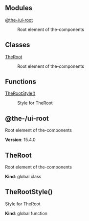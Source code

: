 <!--- Code generated by @the-/script-doc. DO NOT EDIT. -->

## Modules

<dl>
<dt><a href="#module_@the-/ui-root">@the-/ui-root</a></dt>
<dd><p>Root element of the-components</p>
</dd>
</dl>

## Classes

<dl>
<dt><a href="#TheRoot">TheRoot</a></dt>
<dd><p>Root element of the-components</p>
</dd>
</dl>

## Functions

<dl>
<dt><a href="#TheRootStyle">TheRootStyle()</a></dt>
<dd><p>Style for TheRoot</p>
</dd>
</dl>

<a name="module_@the-/ui-root"></a>

## @the-/ui-root
Root element of the-components

**Version**: 15.4.0  
<a name="TheRoot"></a>

## TheRoot
Root element of the-components

**Kind**: global class  
<a name="TheRootStyle"></a>

## TheRootStyle()
Style for TheRoot

**Kind**: global function  
